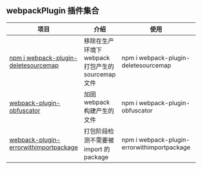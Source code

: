 ## webpackPlugin 插件集合


| 项目                                                   | 介绍                                       | 使用                                       | License                                       |
| ------------------------------------------------------ | ------------------------------------------ |  ------------------------------------------ |------------------------------------------ |
| [npm i webpack-plugin-deletesourcemap](https://github.com/webgzh907247189/webpack-plugin/tree/master/packages/deleteSourcemap)                     | 移除在生产环境下webpack打包产生的 sourcemap文件                         |   npm i webpack-plugin-deletesourcemap     | MIT     |
| [webpack-plugin-obfuscator](https://github.com/webgzh907247189/webpack-plugin/tree/master/packages/obfuscator)             |  加固webpack构建产生的文件      |  npm i webpack-plugin-obfuscator    | MIT     |
| [webpack-plugin-errorwithimportpackage](https://github.com/webgzh907247189/webpack-plugin/tree/master/packages/errorwithimportpackage)             |  打包阶段检测不需要被 import 的 package     |  npm i webpack-plugin-errorwithimportpackage    | MIT     |
